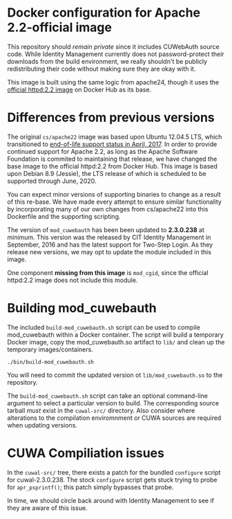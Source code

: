 # Docker configuration for Apache 2.2-official image

This repository should *remain private* since it includes CUWebAuth source code.  While Identity Management currently does not password-protect their downloads from the build environment, we really shouldn't be publicly redistributing their code without making sure they are okay with it.

This image is built using the same logic from apache24, though it uses the [official httpd:2.2 image](https://hub.docker.com/_/httpd/) on Docker Hub as its base.


# Differences from previous versions

The original `cs/apache22` image was based upon Ubuntu 12.04.5 LTS, which transitioned to [end-of-life support status in April, 2017](https://wiki.ubuntu.com/Releases).  In order to provide continued support for Apache 2.2, as long as the Apache Software Foundation is commited to maintaining that release, we have changed the base image to the official httpd:2.2 from Docker Hub.  This image is based upon Debian 8.9 (Jessie), the LTS release of which is scheduled to be supported through June, 2020.

You can expect minor versions of supporting binaries to change as a result of this re-base.  We have made every attempt to ensure similar functionality by incorporating many of our own changes from cs/apache22 into this Dockerfile and the supporting scripting.

The version of `mod_cuwebauth` has been been updated to **2.3.0.238** at minimum.  This version was the released by CIT Identity Management in September, 2016 and has the latest support for Two-Step Login.  As they release new versions, we may opt to update the module included in this image.

One component **missing from this image** is `mod_cgid`, since the official httpd:2.2 image does not include this module.


# Building mod_cuwebauth

The included `build-mod_cuwebauth.sh` script can be used to compile mod_cuwebauth within a Docker container.  The script will build a temporary Docker image, copy the mod_cuwebauth.so artifact to `lib/` and clean up the temporary images/containers.

```
./bin/build-mod_cuwebauth.sh
```

You will need to commit the updated version ot `lib/mod_cuwebauth.so` to the repository.

The `build-mod_cuwebauth.sh` script can take an optional command-line argument to select a particular version to build.  The corresponding source tarball _must_ exist in the `cuwal-src/` directory.  Also consider where alterations to the compilation enviromnment or CUWA sources are required when updating versions.


# CUWA Compiliation issues

In the `cuwal-src/` tree, there exists a patch for the bundled `configure` script for cuwal-2.3.0.238.  The stock `configure` script gets stuck trying to probe for `apr_psprintf()`; this patch simply bypasses that probe.

In time, we should circle back around with Identity Management to see if they are aware of this issue.
